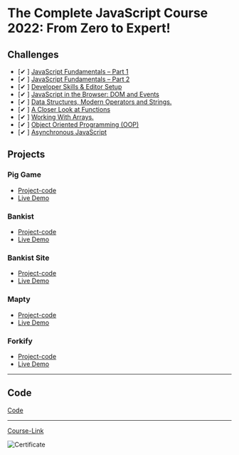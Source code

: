 # The Complete JavaScript Course 2022: From Zero to Expert!

## Challenges

- [✔ ] [JavaScript Fundamentals – Part 1 ](./Challenges/JavaScript%20Fundamentals%20%E2%80%93%20Part%201/)
- [✔ ] [JavaScript Fundamentals – Part 2](./Challenges/JavaScript%20Fundamentals%20%E2%80%93%20Part%202/)
- [✔ ] [Developer Skills & Editor Setup ](./Challenges/Developer%20Skills%20%26%20Editor%20Setup/)
- [✔ ] [JavaScript in the Browser: DOM and Events](./Challenges/JavaScript%20in%20the%20Browser%20DOM%20and%20Events/)
- [✔ ] [Data Structures, Modern Operators and Strings.](./Challenges/Data%20Structures%2C%20Modern%20Operators%20and%20Strings/)
- [✔ ] [A Closer Look at Functions](./Challenges/A%20Closer%20Look%20at%20Functions/)
- [✔ ] [Working With Arrays.](./Challenges/Working%20With%20Arrays/)
- [✔ ] [Object Oriented Programming (OOP)](<./Challenges/Object%20Oriented%20Programming%20(OOP)/>)
- [✔ ] [Asynchronous JavaScript](./Challenges/Asynchronous%20JavaScript/)

## Projects

### Pig Game

- [Project-code](./Projects/Pig-Game)
- [Live Demo](https://piiiiggammme.netlify.app/)

### Bankist

- [Project-code](./Projects/Bankist)
- [Live Demo]()

### Bankist Site

- [Project-code](./Projects/Bankist-Site)
- [Live Demo]()

### Mapty

- [Project-code](./Projects/Mapty)
- [Live Demo]()

### Forkify

- [Project-code](./Projects/Forkify)
- [Live Demo]()

---

## Code

[Code](Code)

---

[Course-Link](https://www.udemy.com/course/the-complete-javascript-course/)<br>

![Certificate](https://via.placeholder.com/468x300?text=Certificate+Here)
